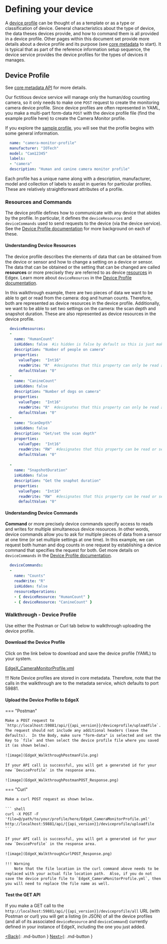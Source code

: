 # Defining your device

A [device profile](../microservices/core/metadata/details/DeviceProfile.md) can be thought of as a template or as a type or
classification of device. General characteristics about the type of
device, the data theses devices provide, and how to command them is all
provided in a device profile. Other pages within this document set provide more
details about a device profile and its purpose (see
[core metadata](../microservices/core/metadata/Purpose.md)
 to start). It is typical that as part of the reference information setup sequence, the device
service provides the device profiles for the types of devices it
manages.

## Device Profile

See [core metadata API](../../api/core/Ch-APICoreMetadata) for more details.

Our fictitious device service will manage only the human/dog counting
camera, so it only needs to make one `POST` request to create the
monitoring camera device profile. Since device profiles are often
represented in YAML, you make a multi-part form-data `POST` with the device
profile file (find the example profile here) to create the Camera Monitor profile.

If you explore the [sample profile](./EdgeX_CameraMonitorProfile.yml), you will see that the profile begins with some general information.

``` yaml
  name: "camera-monitor-profile"
  manufacturer: "IOTech"
  model: "Cam12345"
  labels: 
  - "camera"
  description: "Human and canine camera monitor profile"
```

Each profile has a unique name along with a description, manufacturer,
model and collection of labels to assist in queries for particular
profiles. These are relatively straightforward attributes of a profile.

### Resources and Commands

The device profile defines how to communicate with any device that abides by the profile. In particular, it defines the `deviceResources` and `deviceCommands` used to send requests to the device (via the device service).  See the [Device Profile documentation](../microservices/core/metadata/details/DeviceProfile.md) for more background on each of these.

#### Understanding Device Resources

The device profile describes the elements of data that can be obtained from the device or sensor and how to change a setting on a device or sensor.  The data that can be obtained or the setting that can be changed are called **resources** or more precisely they are referred to as device [resources](../general/Definitions.md#Resource) in Edgex.  Learn more about `deviceReources` in the [Device Profile documentation](../microservices/core/metadata/details/DeviceProfile.md#deviceresources).

In this walkthrough example, there are two pieces of data we want to be able to get or read from the camera:  dog and human counts.  Therefore, both are represented as device resources in the device profile.  Additionally, we want to be able to set two settings on the camera:  the scan depth and snapshot duration.  These are also represented as device resources in the device profile.

``` yaml
  deviceResources:
  -
    name: "HumanCount"
    isHidden: false  #is hidden is false by default so this is just making it explicit for purpose of the walkthrough demonstration
    description: "Number of people on camera"
    properties:
      valueType:  "Int16"
      readWrite: "R"  #designates that this property can only be read and not set
      defaultValue: "0"
  -
    name: "CanineCount"
    isHidden: false
    description: "Number of dogs on camera"
    properties:
      valueType:  "Int16"
      readWrite: "R"  #designates that this property can only be read and not set
      defaultValue: "0"
  -
    name: "ScanDepth"
    isHidden: false
    description: "Get/set the scan depth"
    properties:
      valueType:  "Int16"
      readWrite: "RW"  #designates that this property can be read or set
      defaultValue: "0"

  -
    name: "SnapshotDuration"
    isHidden: false
    description: "Get the snaphot duration"
    properties:
      valueType:  "Int16"
      readWrite: "RW"  #designates that this property can be read or set
      defaultValue: "0"
```

#### Understanding Device Commands

**Command** or more precisely device commands specify access to reads and writes for multiple simultaneous device resources.  In other words, device commands allow you to ask for multiple pieces of data from a sensor at one time (or set multiple settings at one time).  In this example, we can request both human and dog counts in one request by establishing a device command that specifies the request for both.  Get more details on `deviceCommands` in the [Device Profile documentation](../microservices/core/metadata/details/DeviceProfile.md#devicecommands).

``` yaml
  deviceCommands:
  -
    name: "Counts"
    readWrite: "R"
    isHidden: false
    resourceOperations:
    - { deviceResource: "HumanCount" }
    - { deviceResource: "CanineCount" }
```

### Walkthrough - Device Profile

Use either the Postman or Curl tab below to walkthrough uploading the device profile.

#### Download the Device Profile

Click on the link below to download and save the device profile (YAML) to your system.

  [EdgeX_CameraMonitorProfile.yml](EdgeX_CameraMonitorProfile.yml)

!!! Note
    Device profiles are stored in core metadata.  Therefore, note that the calls in the walkthrough are to the metadata service, which defaults to port 59881.

#### Upload the Device Profile to EdgeX

=== "Postman"

    Make a POST request to `http://localhost:59881/api/{{api_version}}/deviceprofile/uploadfile`.  The request should not include any additional headers (leave the defaults).  In the Body, make sure "form-data" is selected and set the Key to `file` and then select the device profile file where you saved it (as shown below).

    ![image](EdgeX_WalkthroughPostmanFile.png)

    If your API call is successful, you will get a generated id for your new `DeviceProfile` in the response area.

    ![image](EdgeX_WalkthroughPostmanPOST_Response.png)

=== "Curl"

    Make a curl POST request as shown below.

    ``` shell
    curl -X POST -F 'file=@/path/to/your/profile/here/EdgeX_CameraMonitorProfile.yml' http://localhost:59881/api/{{api_version}}/deviceprofile/uploadfile
    ```

    If your API call is successful, you will get a generated id for your new `DeviceProfile` in the response area.

    ![image](EdgeX_WalkthroughCurlPOST_Response.png)

    !!! Warning
        Note that the file location in the curl command above needs to be replaced with your actual file location path.  Also, if you do not save the device profile file to `EdgeX_CameraMonitorProfile.yml`, then you will need to replace the file name as well.

#### Test the GET API
If you make a GET call to the `http://localhost:59881/api/{{api_version}}/deviceprofile/all` URL (with Postman or curl) you will get a listing (in JSON) of all the device profiles (and all of its associated `deviceResource` and `deviceCommand`) currently defined in your instance of EdgeX, including the one you just added.

[<Back](Ch-WalkthroughUseCase.md){: .md-button } [Next>](Ch-WalkthroughDeviceService.md){: .md-button }
